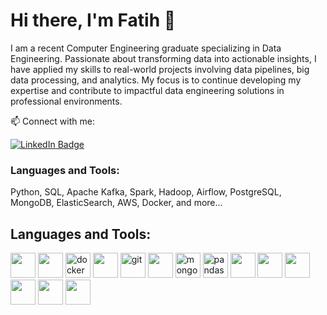 # Hi there, I'm Fatih 👋

I am a recent Computer Engineering graduate specializing in Data Engineering. Passionate about transforming data into actionable insights, I have applied my skills to real-world projects involving data pipelines, big data processing, and analytics. My focus is to continue developing my expertise and contribute to impactful data engineering solutions in professional environments.

📫 Connect with me:

[![LinkedIn Badge](https://img.shields.io/badge/-Fatih%20Oguzhan-blue?style=flat-square&logo=Linkedin&logoColor=white&link=https://www.linkedin.com/in/FatihOguzhan/)](https://www.linkedin.com/in/fatih-oğuzhan/)

### Languages and Tools:
Python, SQL, Apache Kafka, Spark, Hadoop, Airflow, PostgreSQL, MongoDB, ElasticSearch, AWS, Docker, and more...





## Languages and Tools:
<p align="left">
<img src="https://cdn.jsdelivr.net/gh/devicons/devicon@latest/icons/amazonwebservices/amazonwebservices-original-wordmark.svg" width="40" height="40" />
<img src="https://cdn.jsdelivr.net/gh/devicons/devicon@latest/icons/python/python-original.svg" width="40" height="40" />     
<img src="https://cdn.jsdelivr.net/npm/devicon/icons/docker/docker-original-wordmark.svg" alt="docker" width="40" height="40"/>
<img src="https://cdn.jsdelivr.net/gh/devicons/devicon@latest/icons/postgresql/postgresql-original.svg" width="40" height="40" />
<img src="https://cdn.jsdelivr.net/npm/devicon/icons/git/git-original.svg" alt="git" width="40" height="40"/>
<img src="https://cdn.jsdelivr.net/gh/devicons/devicon@latest/icons/mysql/mysql-original-wordmark.svg" width="40" height="40" />
<img src="https://cdn.jsdelivr.net/npm/devicon/icons/mongodb/mongodb-original-wordmark.svg" alt="mongodb" width="40" height="40"/>
<img src="https://cdn.jsdelivr.net/npm/devicon/icons/pandas/pandas-original-wordmark.svg" alt="pandas" width="40" height="40"/>
<img src="https://cdn.jsdelivr.net/gh/devicons/devicon@latest/icons/apachespark/apachespark-original-wordmark.svg" width="40" height="40" />
<img src="https://cdn.jsdelivr.net/gh/devicons/devicon@latest/icons/apachekafka/apachekafka-original-wordmark.svg" width="40" height="40" />
<img src="https://cdn.jsdelivr.net/gh/devicons/devicon@latest/icons/hadoop/hadoop-original-wordmark.svg" width="40" height="40" />
<img src="https://cdn.jsdelivr.net/gh/devicons/devicon@latest/icons/apacheairflow/apacheairflow-original-wordmark.svg" width="40" height="40" />
<img src="https://cdn.jsdelivr.net/gh/devicons/devicon@latest/icons/elasticsearch/elasticsearch-original-wordmark.svg" width="40" height="40" />
<img src="https://cdn.jsdelivr.net/gh/devicons/devicon@latest/icons/kibana/kibana-original-wordmark.svg" width="40" height="40" />
</p>


